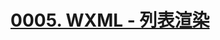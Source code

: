 # [0005. WXML - 列表渲染](https://github.com/tnotesjs/TNotes.miniprogram/tree/main/notes/0005.%20WXML%20-%20%E5%88%97%E8%A1%A8%E6%B8%B2%E6%9F%93)


<!-- region:toc -->



<!-- endregion:toc -->
